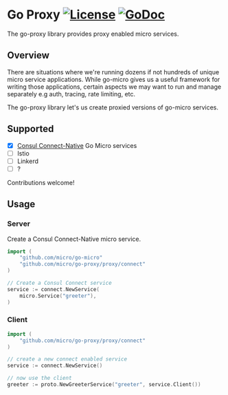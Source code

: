 # Go Proxy [![License](https://img.shields.io/:license-apache-blue.svg)](https://opensource.org/licenses/Apache-2.0) [![GoDoc](https://godoc.org/github.com/micro/go-proxy?status.svg)](https://godoc.org/github.com/micro/go-proxy)

The go-proxy library provides proxy enabled micro services.

## Overview

There are situations where we're running dozens if not hundreds of unique micro service applications. 
While go-micro gives us a useful framework for writing those applications, certain aspects we may 
want to run and manage separately e.g auth, tracing, rate limiting, etc.

The go-proxy library let's us create proxied versions of go-micro services.

## Supported

- [x] [Consul Connect-Native](https://www.consul.io/docs/connect/native.html) Go Micro services
- [ ] Istio
- [ ] Linkerd
- [ ] ?

Contributions welcome!

## Usage

### Server

Create a Consul Connect-Native micro service.

```go
import (
	"github.com/micro/go-micro"
	"github.com/micro/go-proxy/proxy/connect"
)

// Create a Consul Connect service
service := connect.NewService(
	micro.Service("greeter"),
)
```

### Client

```go
import (
	"github.com/micro/go-proxy/proxy/connect"
)

// create a new connect enabled service
service := connect.NewService()

// now use the client
greeter := proto.NewGreeterService("greeter", service.Client())
```

